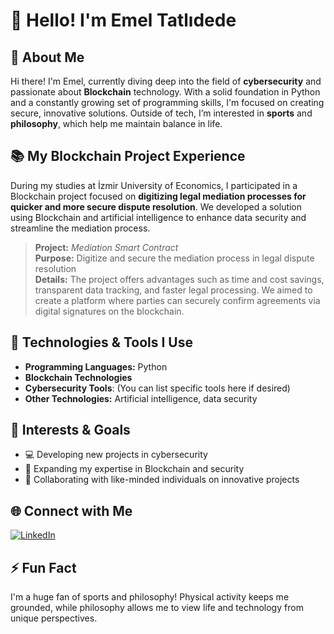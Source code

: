 # 👋 Hello! I'm Emel Tatlıdede

## 🌟 About Me
Hi there! I'm Emel, currently diving deep into the field of **cybersecurity** and passionate about **Blockchain** technology. With a solid foundation in Python and a constantly growing set of programming skills, I'm focused on creating secure, innovative solutions. Outside of tech, I’m interested in **sports** and **philosophy**, which help me maintain balance in life.

## 📚 My Blockchain Project Experience
During my studies at İzmir University of Economics, I participated in a Blockchain project focused on **digitizing legal mediation processes for quicker and more secure dispute resolution**. We developed a solution using Blockchain and artificial intelligence to enhance data security and streamline the mediation process.

> **Project:** *Mediation Smart Contract*  
> **Purpose:** Digitize and secure the mediation process in legal dispute resolution  
> **Details:** The project offers advantages such as time and cost savings, transparent data tracking, and faster legal processing. We aimed to create a platform where parties can securely confirm agreements via digital signatures on the blockchain.

## 🔧 Technologies & Tools I Use
- **Programming Languages:** Python
- **Blockchain Technologies**
- **Cybersecurity Tools**: (You can list specific tools here if desired)
- **Other Technologies:** Artificial intelligence, data security

## 🎯 Interests & Goals
- 💻 Developing new projects in cybersecurity
- 🔗 Expanding my expertise in Blockchain and security
- 🤝 Collaborating with like-minded individuals on innovative projects

## 🌐 Connect with Me
[![LinkedIn](https://img.shields.io/badge/-LinkedIn-0077B5?style=flat&logo=linkedin&logoColor=white)](https://www.linkedin.com/in/emel-tatlıdede)

## ⚡ Fun Fact
I'm a huge fan of sports and philosophy! Physical activity keeps me grounded, while philosophy allows me to view life and technology from unique perspectives.


<!---
tatlidedeCyber/tatlidedeCyber is a ✨ special ✨ repository because its `README.md` (this file) appears on your GitHub profile.
You can click the Preview link to take a look at your changes.
--->
